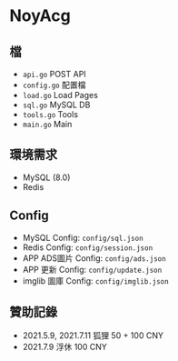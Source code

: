 # NoyAcg


## 檔
- `api.go`    POST API
- `config.go` 配置檔
- `load.go`   Load Pages
- `sql.go`    MySQL DB
- `tools.go`  Tools
- `main.go`   Main

## 環境需求
- MySQL (8.0)
- Redis

## Config
- MySQL Config: `config/sql.json`
- Redis Config: `config/session.json`
- APP ADS圖片 Config: `config/ads.json`
- APP 更新 Config: `config/update.json`
- imglib 圖庫 Config: `config/imglib.json`

## 贊助記錄

- 2021.5.9, 2021.7.11 狐狸 50 + 100 CNY
- 2021.7.9 浮休 100 CNY

<!-- 
## User DB

| #    | 名稱     | 類型         | 編碼與排序      |
| ---- | -------- | ----------- | --------------- |
| 1    | uid 🔑   | int(11)     |                 |
| 2    | username | varchar(22) | utf8_general_ci |
| 3    | password | varchar(64) | utf8_general_ci |
| 4    | email    | varchar(64) | utf8_general_ci |
| 5    | avatar   | varchar(22) | utf8_general_ci |
| 6    | time     | int(13)     |                 |

## Book DB

| #    | 名稱     | 類型         | 編碼與排序
| ---- | -------- | ----------- | --------------- |
| 1    | bid 🔑	  | int(11)     |                 |
| 2    | bookname |	varchar(64)	| utf8_general_ci |		
| 3    | author	  | varchar(30)	| utf8_general_ci |		
| 4    | pname	  | varchar(22)	| utf8_general_ci |		
| 5    | ptag	  | varchar(32)	| utf8_general_ci |		
| 6    | otag	  | varchar(32)	| utf8_general_ci |
| 7    | time     | int(13)     |                 | -->
